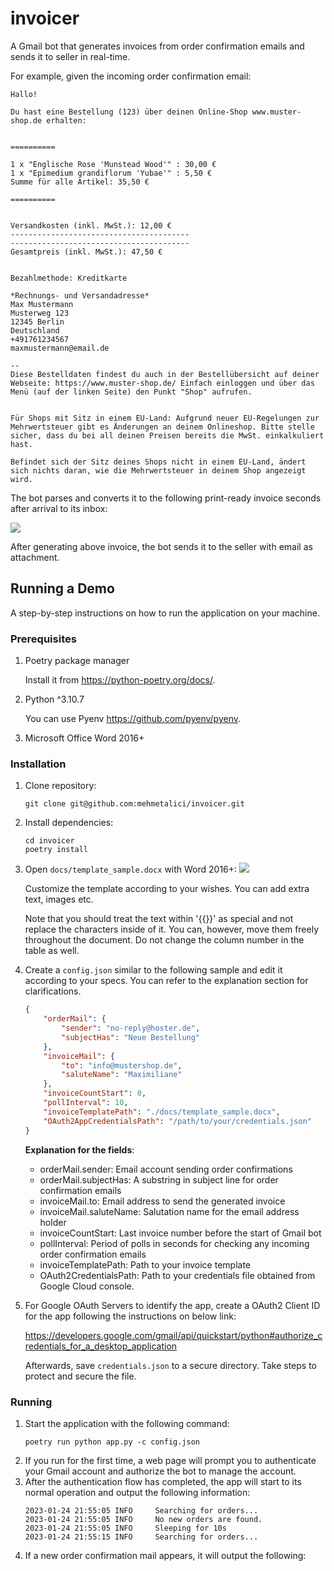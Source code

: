 # invoicer
A Gmail bot that generates invoices from order confirmation emails and sends it to seller in real-time.

For example, given the incoming order confirmation email:

```
Hallo!

Du hast eine Bestellung (123) über deinen Online-Shop www.muster-shop.de erhalten:


==========

1 x "Englische Rose 'Munstead Wood'" : 30,00 €
1 x "Epimedium grandiflorum 'Yubae'" : 5,50 €
Summe für alle Artikel: 35,50 €

==========


Versandkosten (inkl. MwSt.): 12,00 €
----------------------------------------
----------------------------------------
Gesamtpreis (inkl. MwSt.): 47,50 €


Bezahlmethode: Kreditkarte

*Rechnungs- und Versandadresse*
Max Mustermann
Musterweg 123
12345 Berlin
Deutschland
+491761234567
maxmustermann@email.de

--
Diese Bestelldaten findest du auch in der Bestellübersicht auf deiner Webseite: https://www.muster-shop.de/ Einfach einloggen und über das Menü (auf der linken Seite) den Punkt "Shop" aufrufen.


Für Shops mit Sitz in einem EU-Land: Aufgrund neuer EU-Regelungen zur Mehrwertsteuer gibt es Änderungen an deinem Onlineshop. Bitte stelle sicher, dass du bei all deinen Preisen bereits die MwSt. einkalkuliert hast.

Befindet sich der Sitz deines Shops nicht in einem EU-Land, ändert sich nichts daran, wie die Mehrwertsteuer in deinem Shop angezeigt wird.
```

The bot parses and converts it to the following print-ready invoice seconds after arrival to its inbox:

![](docs/template_customer-1.png)

After generating above invoice, the bot sends it to the seller with email as attachment.

## Running a Demo
A step-by-step instructions on how to run the application on your machine.

### Prerequisites
1. Poetry package manager
    
    Install it from https://python-poetry.org/docs/.

2. Python ^3.10.7

    You can use Pyenv https://github.com/pyenv/pyenv.

3. Microsoft Office Word 2016+

### Installation
1. Clone repository:
    ```
    git clone git@github.com:mehmetalici/invoicer.git
    ```

2. Install dependencies:
    ```
    cd invoicer
    poetry install
    ```
3. Open `docs/template_sample.docx` with Word 2016+:
    ![](docs/template_ex-1.png)


    Customize the template according to your wishes. You can add extra text, images etc.
    
    Note that you should treat the text within '{{}}' as special and not replace the characters inside of it. You can, however, move them freely throughout the document. Do not change the column number in the table as well.   

4. Create a `config.json` similar to the following sample and edit it according to your specs. You can refer to the explanation section for clarifications.
    ```json
    {
        "orderMail": {
            "sender": "no-reply@hoster.de",
            "subjectHas": "Neue Bestellung"
        },
        "invoiceMail": {
            "to": "info@mustershop.de",
            "saluteName": "Maximiliane"
        },
        "invoiceCountStart": 0,
        "pollInterval": 10,
        "invoiceTemplatePath": "./docs/template_sample.docx",
        "OAuth2AppCredentialsPath": "/path/to/your/credentials.json"
    }
    ```
    **Explanation for the fields**:
    - orderMail.sender: Email account sending order confirmations
    - orderMail.subjectHas: A substring in subject line for order confirmation emails
    - invoiceMail.to: Email address to send the generated invoice
    - invoiceMail.saluteName: Salutation name for the email address holder
    - invoiceCountStart: Last invoice number before the start of Gmail bot
    - pollInterval: Period of polls in seconds for checking any incoming order confirmation emails 
    - invoiceTemplatePath: Path to your invoice template 
    - OAuth2CredentialsPath: Path to your credentials file obtained from Google Cloud console.

5. For Google OAuth Servers to identify the app, create a OAuth2 Client ID for the app following the instructions on below link:

     https://developers.google.com/gmail/api/quickstart/python#authorize_credentials_for_a_desktop_application 

    Afterwards, save `credentials.json` to a secure directory. Take steps to protect and secure the file.  
### Running
1. Start the application with the following command:
    ```
    poetry run python app.py -c config.json
    ```
2. If you run for the first time, a web page will prompt you to authenticate your Gmail account and authorize the bot to manage the account.
3. After the authentication flow has completed, the app will start to its normal operation and output the following information:
    ```
    2023-01-24 21:55:05 INFO     Searching for orders...
    2023-01-24 21:55:05 INFO     No new orders are found.
    2023-01-24 21:55:05 INFO     Sleeping for 10s
    2023-01-24 21:55:15 INFO     Searching for orders...
    ```
4. If a new order confirmation mail appears, it will output the following: